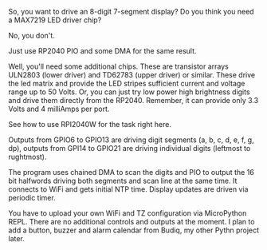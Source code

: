 So, you want to drive an 8-digit 7-segment display? Do you think you need a MAX7219 LED driver chip? 

No, you don't.

Just use RP2040 PIO and some DMA for the same result. 

Well, you'll need some additional chips. These are transistor arrays ULN2803 (lower driver) and TD62783 (upper driver) or similar. These drive the led matrix and provide the LED stripes sufficient current and voltage range up to 50 Volts. Or, you can just try low power high brightness digits and drive them directly from the RP2040. Remember, it can provide only 3.3 Volts and 4 milliAmps per port.

See how to use RPI2040W for the task right here.

Outputs from GPIO6 to GPIO13 are driving digit segments (a, b, c, d, e, f, g, dp), outputs from GPI14 to GPIO21 are driving individual digits (leftmost to rughtmost).

The program uses chained DMA to scan the digits and PIO to output the 16 bit halfwords driving both segments and scan line at the same time. It connects to WiFi and gets initial NTP time. Display updates are driven via periodic timer. 

You have to upload your own WiFi and TZ configuration via MicroPython REPL. There are no additional controls and outputs at the moment. I plan to add a button, buzzer and alarm calendar from Budiq, my other Pythn project later.
